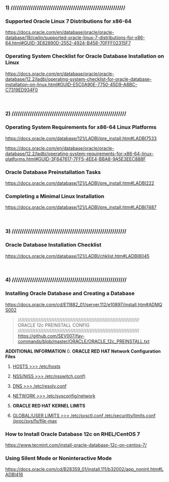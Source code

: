 ### 1) /////////////////////////////////////////////////////////
### Supported Oracle Linux 7 Distributions for x86-64

https://docs.oracle.com/en/database/oracle/oracle-database/18/cwlin/supported-oracle-linux-7-distributions-for-x86-64.html#GUID-3E82890D-2552-4924-B458-70FFF02315F7

### Operating System Checklist for Oracle Database Installation on Linux

https://docs.oracle.com/en/database/oracle/oracle-database/12.2/ladbi/operating-system-checklist-for-oracle-database-installation-on-linux.html#GUID-E5C0A90E-7750-45D9-A8BC-C7319ED934F0
<br />
<br />
<br />

### 2) /////////////////////////////////////////////////////////
### Operating System Requirements for x86-64 Linux Platforms

https://docs.oracle.com/database/121/LADBI/pre_install.htm#LADBI7533

https://docs.oracle.com/en/database/oracle/oracle-database/12.2/ladbi/operating-system-requirements-for-x86-64-linux-platforms.html#GUID-3F647617-7FF5-4EE4-BBA8-9A5E3EEC888F

### Oracle Database Preinstallation Tasks

https://docs.oracle.com/database/121/LADBI/pre_install.htm#LADBI222

### Completing a Minimal Linux Installation

https://docs.oracle.com/database/121/LADBI/pre_install.htm#LADBI7487
<br />
<br />
<br />

### 3) /////////////////////////////////////////////////////////
### Oracle Database Installation Checklist

https://docs.oracle.com/database/121/LADBI/chklist.htm#LADBI8045
<br />
<br />
<br />

### 4) /////////////////////////////////////////////////////////
### Installing Oracle Database and Creating a Database

https://docs.oracle.com/cd/E11882_01/server.112/e10897/install.htm#ADMQS002

> ////////////////////////////////////////////////////////////////////////////<br />
> ORACLE 12c PREINSTALL CONFIG<br />
> ////////////////////////////////////////////////////////////////////////////<br />
> https://github.com/SEV007/fav-commands/blob/master/ORACLE/ORACLE_12c_PREINSTALL.txt

**ADDITIONAL INFORMATION**
0. **ORACLE RED HAT Network Configuration Files**
1. [HOSTS >>> /etc/hosts](https://docs.oracle.com/cd/E52668_01/E54669/html/ol7-s2-netconf.html)
2. [NSS/NISS >>> /etc/nsswitch.conf)](https://docs.oracle.com/cd/E52668_01/E54669/html/ol7-s2-netconf.html)
3. [DNS >>> /etc/resolv.conf](https://docs.oracle.com/cd/E52668_01/E54669/html/ol7-s4-netconf.html)
4. [NETWORK >>> /etc/sysconfig/network](https://docs.oracle.com/cd/E52668_01/E54669/html/ol7-s5-netconf.html)

0. **ORACLE RED HAT KERNEL LIMITS**
1. [GLOBAL/USER LIMITS >>> /etc/sysctl.conf /etc/securitty/limits.conf /proc/sys/fs/file-max](https://stijn.tintel.eu/blog/2007/05/04/changing-the-maximum-number-of-open-file-descriptors)

### How to Install Oracle Database 12c on RHEL/CentOS 7

https://www.tecmint.com/install-oracle-database-12c-on-centos-7/

### Using Silent Mode or Noninteractive Mode

https://docs.oracle.com/cd/B28359_01/install.111/b32002/app_nonint.htm#LADBI416

